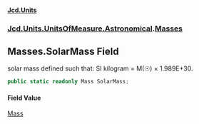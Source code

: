 #### [Jcd.Units](index 'index')
### [Jcd.Units.UnitsOfMeasure.Astronomical](Jcd.Units.UnitsOfMeasure.Astronomical 'Jcd.Units.UnitsOfMeasure.Astronomical').[Masses](Masses 'Jcd.Units.UnitsOfMeasure.Astronomical.Masses')

## Masses.SolarMass Field

solar mass defined such that: SI kilogram = M(☉) × 1.989E+30.

```csharp
public static readonly Mass SolarMass;
```

#### Field Value
[Mass](Mass 'Jcd.Units.UnitTypes.Mass')